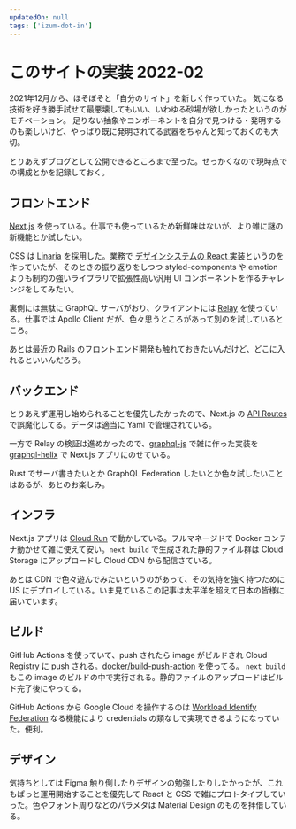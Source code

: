 ```yaml
---
updatedOn: null
tags: ['izum-dot-in']
---
```


# このサイトの実装 2022-02

2021年12月から、ほそぼそと「自分のサイト」を新しく作っていた。
気になる技術を好き勝手試せて最悪壊してもいい、いわゆる砂場が欲しかったというのがモチベーション。
足りない抽象やコンポーネントを自分で見つける・発明するのも楽しいけど、やっぱり既に発明されてる武器をちゃんと知っておくのも大切。

とりあえずブログとして公開できるところまで至った。せっかくなので現時点での構成とかを記録しておく。


## フロントエンド
[Next.js](https://nextjs.org/) を使っている。仕事でも使っているため新鮮味はないが、より雑に謎の新機能とか試したい。

CSS は [Linaria](https://github.com/callstack/linaria) を採用した。業務で [デザインシステムの React 実装](https://www.wantedly.com/companies/wantedly/post_articles/302873)というのを作っていたが、そのときの振り返りをしつつ styled-components や emotion よりも制約の強いライブラリで拡張性高い汎用 UI コンポーネントを作るチャレンジをしてみたい。

裏側には無駄に GraphQL サーバがおり、クライアントには [Relay](https://relay.dev/) を使っている。仕事では Apollo Client だが、色々思うところがあって別のを試しているところ。

あとは最近の Rails のフロントエンド開発も触れておきたいんだけど、どこに入れるといいんだろう。


## バックエンド
とりあえず運用し始められることを優先したかったので、Next.js の [API Routes](https://nextjs.org/docs/api-routes/introduction) で誤魔化してる。データは適当に Yaml で管理されている。

一方で Relay の検証は進めかったので、[graphql-js](https://github.com/graphql/graphql-js) で雑に作った実装を [graphql-helix](https://github.com/contrawork/graphql-helix) で Next.js アプリにのせている。

Rust でサーバ書きたいとか GraphQL Federation したいとか色々試したいことはあるが、あとのお楽しみ。


## インフラ
Next.js アプリは [Cloud Run](https://cloud.google.com/run) で動かしている。フルマネージドで Docker コンテナ動かせて雑に使えて安い。`next build` で生成された静的ファイル群は Cloud Storage にアップロードし Cloud CDN から配信さている。

あとは CDN で色々遊んでみたいというのがあって、その気持を強く持つために US にデプロイしている。いま見ているこの記事は太平洋を超えて日本の皆様に届いています。


## ビルド
GitHub Actions を使っていて、push されたら image がビルドされ Cloud Registry に push される。[docker/build-push-action](https://github.com/docker/build-push-action) を使ってる。 `next build` もこの image のビルドの中で実行される。静的ファイルのアップロードはビルド完了後にやってる。

GitHub Actions から Google Cloud を操作するのは [Workload Identify Federation](https://cloud.google.com/iam/docs/configuring-workload-identity-federation#github-actions) なる機能により credentials の類なしで実現できるようになっていた。便利。


## デザイン
気持ちとしては Figma 触り倒したりデザインの勉強したりしたかったが、これもぱっと運用開始することを優先して React と CSS で雑にプロトタイプしていった。色やフォント周りなどのパラメタは Material Design のものを拝借している。
